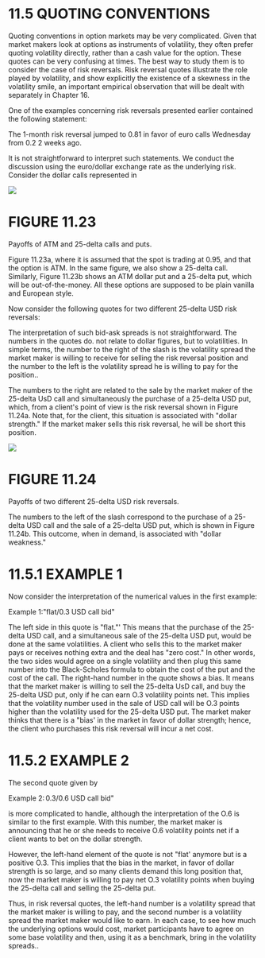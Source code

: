 # 11.5 QUOTING CONVENTIONS  

Quoting conventions in option markets may be very complicated. Given that market makers look at options as instruments of volatility, they often prefer quoting volatility directly, rather than a cash value for the option. These quotes can be very confusing at times. The best way to study them is to consider the case of risk reversals. Risk reversal quotes illustrate the role played by volatility, and show explicitly the existence of a skewness in the volatility smile, an important empirical observation that will be dealt with separately in Chapter 16.  

One of the examples concerning risk reversals presented earlier contained the following statement:  

The 1-month risk reversal jumped to 0.81 in favor of euro calls Wednesday from 0.2 2 weeks ago.  

It is not straightforward to interpret such statements. We conduct the discussion using the euro/dollar exchange rate as the underlying risk. Consider the dollar calls represented in  

![](images/e933a8f06646ad865897419dad86ef85c6e1c5a88315f53877a79e6140b0ab3d.jpg)  

# FIGURE 11.23  

Payoffs of ATM and 25-delta calls and puts.  

Figure 11.23a, where it is assumed that the spot is trading at 0.95, and that the option is ATM. In the same figure, we also show a 25-delta call. Similarly, Figure 11.23b shows an ATM dollar put and a 25-delta put, which will be out-of-the-money. All these options are supposed to be plain vanilla and European style.  

Now consider the following quotes for two different 25-delta USD risk reversals:  

The interpretation of such bid-ask spreads is not straightforward. The numbers in the quotes do. not relate to dollar figures, but to volatilities. In simple terms, the number to the right of the slash is the volatility spread the market maker is willing to receive for selling the risk reversal position and the number to the left is the volatility spread he is willing to pay for the position..  

The numbers to the right are related to the sale by the market maker of the 25-delta UsD call and simultaneously the purchase of a 25-delta USD put, which, from a client's point of view is the risk reversal shown in Figure 11.24a. Note that, for the client, this situation is associated with "dollar strength." If the market maker sells this risk reversal, he will be short this position.  

![](images/611f1cdba48ea62ecae15c9bdf4e2aabec1c67db79da33dd6472af811aa5e729.jpg)  

# FIGURE 11.24  

Payoffs of two different 25-delta USD risk reversals.  

The numbers to the left of the slash correspond to the purchase of a 25-delta USD call and the sale of a 25-delta USD put, which is shown in Figure 11.24b. This outcome, when in demand, is associated with "dollar weakness."  

# 11.5.1 EXAMPLE 1  

Now consider the interpretation of the numerical values in the first example:  

Example 1:"flat/0.3 USD call bid"  

The left side in this quote is "flat."' This means that the purchase of the 25-delta USD call, and a simultaneous sale of the 25-delta USD put, would be done at the same volatilities. A client who sells this to the market maker pays or receives nothing extra and the deal has "zero cost." In other words, the two sides would agree on a single volatility and then plug this same number into the Black-Scholes formula to obtain the cost of the put and the cost of the call. The right-hand number in the quote shows a bias. It means that the market maker is willing to sell the 25-delta UsD call, and buy the 25-delta USD put, only if he can earn O.3 volatility points net. This implies that the volatility number used in the sale of USD call will be O.3 points higher than the volatility used for the 25-delta USD put. The market maker thinks that there is a "bias' in the market in favor of dollar strength; hence, the client who purchases this risk reversal will incur a net cost.  

# 11.5.2 EXAMPLE 2  

The second quote given by  

Example $2\colon0.3/0.6$ USD call bid"  

is more complicated to handle, although the interpretation of the O.6 is similar to the first example. With this number, the market maker is announcing that he or she needs to receive O.6 volatility points net if a client wants to bet on the dollar strength.  

However, the left-hand element of the quote is not "flat' anymore but is a positive O.3. This implies that the bias in the market, in favor of dollar strength is so large, and so many clients demand this long position that, now the market maker is willing to pay net O.3 volatility points when buying the 25-delta call and selling the 25-delta put.  

Thus, in risk reversal quotes, the left-hand number is a volatility spread that the market maker is willing to pay, and the second number is a volatility spread the market maker would like to earn. In each case, to see how much the underlying options would cost, market participants have to agree on some base volatility and then, using it as a benchmark, bring in the volatility spreads..  
